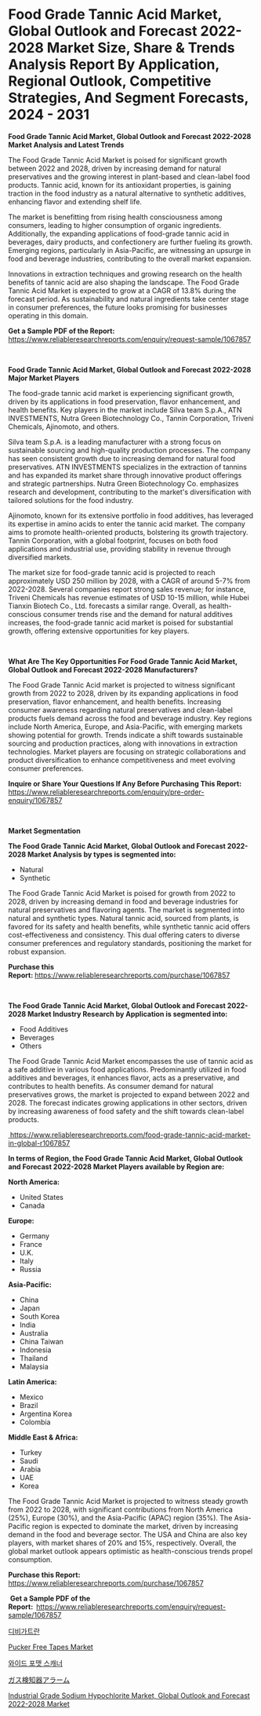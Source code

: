 <p><h1>Food Grade Tannic Acid Market, Global Outlook and Forecast 2022-2028 Market Size, Share & Trends Analysis Report By Application, Regional Outlook, Competitive Strategies, And Segment Forecasts, 2024 - 2031</h1></p><p><strong>Food Grade Tannic Acid Market, Global Outlook and Forecast 2022-2028 Market Analysis and Latest Trends</strong></p>
<p><p>The Food Grade Tannic Acid Market is poised for significant growth between 2022 and 2028, driven by increasing demand for natural preservatives and the growing interest in plant-based and clean-label food products. Tannic acid, known for its antioxidant properties, is gaining traction in the food industry as a natural alternative to synthetic additives, enhancing flavor and extending shelf life. </p><p>The market is benefitting from rising health consciousness among consumers, leading to higher consumption of organic ingredients. Additionally, the expanding applications of food-grade tannic acid in beverages, dairy products, and confectionery are further fueling its growth. Emerging regions, particularly in Asia-Pacific, are witnessing an upsurge in food and beverage industries, contributing to the overall market expansion.</p><p>Innovations in extraction techniques and growing research on the health benefits of tannic acid are also shaping the landscape. The Food Grade Tannic Acid Market is expected to grow at a CAGR of 13.8% during the forecast period. As sustainability and natural ingredients take center stage in consumer preferences, the future looks promising for businesses operating in this domain.</p></p>
<p><strong>Get a Sample PDF of the Report:&nbsp;</strong> <a href="https://www.reliableresearchreports.com/enquiry/request-sample/1067857">https://www.reliableresearchreports.com/enquiry/request-sample/1067857</a></p>
<p>&nbsp;</p>
<p><strong>Food Grade Tannic Acid Market, Global Outlook and Forecast 2022-2028 Major Market Players</strong></p>
<p><p>The food-grade tannic acid market is experiencing significant growth, driven by its applications in food preservation, flavor enhancement, and health benefits. Key players in the market include Silva team S.p.A., ATN INVESTMENTS, Nutra Green Biotechnology Co., Tannin Corporation, Triveni Chemicals, Ajinomoto, and others.</p><p>Silva team S.p.A. is a leading manufacturer with a strong focus on sustainable sourcing and high-quality production processes. The company has seen consistent growth due to increasing demand for natural food preservatives. ATN INVESTMENTS specializes in the extraction of tannins and has expanded its market share through innovative product offerings and strategic partnerships. Nutra Green Biotechnology Co. emphasizes research and development, contributing to the market's diversification with tailored solutions for the food industry.</p><p>Ajinomoto, known for its extensive portfolio in food additives, has leveraged its expertise in amino acids to enter the tannic acid market. The company aims to promote health-oriented products, bolstering its growth trajectory. Tannin Corporation, with a global footprint, focuses on both food applications and industrial use, providing stability in revenue through diversified markets.</p><p>The market size for food-grade tannic acid is projected to reach approximately USD 250 million by 2028, with a CAGR of around 5-7% from 2022-2028. Several companies report strong sales revenue; for instance, Triveni Chemicals has revenue estimates of USD 10-15 million, while Hubei Tianxin Biotech Co., Ltd. forecasts a similar range. Overall, as health-conscious consumer trends rise and the demand for natural additives increases, the food-grade tannic acid market is poised for substantial growth, offering extensive opportunities for key players.</p></p>
<p>&nbsp;</p>
<p><strong>What Are The Key Opportunities For Food Grade Tannic Acid Market, Global Outlook and Forecast 2022-2028 Manufacturers?</strong></p>
<p><p>The Food Grade Tannic Acid market is projected to witness significant growth from 2022 to 2028, driven by its expanding applications in food preservation, flavor enhancement, and health benefits. Increasing consumer awareness regarding natural preservatives and clean-label products fuels demand across the food and beverage industry. Key regions include North America, Europe, and Asia-Pacific, with emerging markets showing potential for growth. Trends indicate a shift towards sustainable sourcing and production practices, along with innovations in extraction technologies. Market players are focusing on strategic collaborations and product diversification to enhance competitiveness and meet evolving consumer preferences.</p></p>
<p><strong>Inquire or Share Your Questions If Any Before Purchasing This Report:</strong> <a href="https://www.reliableresearchreports.com/enquiry/pre-order-enquiry/1067857">https://www.reliableresearchreports.com/enquiry/pre-order-enquiry/1067857</a></p>
<p>&nbsp;</p>
<p><strong>Market Segmentation</strong></p>
<p><strong>The Food Grade Tannic Acid Market, Global Outlook and Forecast 2022-2028 Market Analysis by types is segmented into:</strong></p>
<p><ul><li>Natural</li><li>Synthetic</li></ul></p>
<p><p>The Food Grade Tannic Acid Market is poised for growth from 2022 to 2028, driven by increasing demand in food and beverage industries for natural preservatives and flavoring agents. The market is segmented into natural and synthetic types. Natural tannic acid, sourced from plants, is favored for its safety and health benefits, while synthetic tannic acid offers cost-effectiveness and consistency. This dual offering caters to diverse consumer preferences and regulatory standards, positioning the market for robust expansion.</p></p>
<p><strong>Purchase this Report:&nbsp;</strong><a href="https://www.reliableresearchreports.com/purchase/1067857">https://www.reliableresearchreports.com/purchase/1067857</a></p>
<p>&nbsp;</p>
<p><strong>The Food Grade Tannic Acid Market, Global Outlook and Forecast 2022-2028 Market Industry Research by Application is segmented into:</strong></p>
<p><ul><li>Food Additives</li><li>Beverages</li><li>Others</li></ul></p>
<p><p>The Food Grade Tannic Acid Market encompasses the use of tannic acid as a safe additive in various food applications. Predominantly utilized in food additives and beverages, it enhances flavor, acts as a preservative, and contributes to health benefits. As consumer demand for natural preservatives grows, the market is projected to expand between 2022 and 2028. The forecast indicates growing applications in other sectors, driven by increasing awareness of food safety and the shift towards clean-label products.</p></p>
<p><a href="https://www.reliableresearchreports.com/food-grade-tannic-acid-market-in-global-r1067857">&nbsp;https://www.reliableresearchreports.com/food-grade-tannic-acid-market-in-global-r1067857</a></p>
<p><strong>In terms of Region, the Food Grade Tannic Acid Market, Global Outlook and Forecast 2022-2028 Market Players available by Region are:</strong></p>
<p>
    <p> <strong> North America: </strong>
        <ul>
            <li>United States</li>
            <li>Canada</li>
        </ul>
        </p> 
    <p> <strong> Europe: </strong>
        <ul>
            <li>Germany</li>
            <li>France</li>
            <li>U.K.</li>
            <li>Italy</li>
            <li>Russia</li>
        </ul>
        </p> 
    <p> <strong> Asia-Pacific: </strong>
        <ul>
            <li>China</li>
            <li>Japan</li>
            <li>South Korea</li>
            <li>India</li>
            <li>Australia</li>
            <li>China Taiwan</li>
            <li>Indonesia</li>
            <li>Thailand</li>
            <li>Malaysia</li>
        </ul>
        </p> 
    <p> <strong> Latin America: </strong>
        <ul>
            <li>Mexico</li>
            <li>Brazil</li>
            <li>Argentina Korea</li>
            <li>Colombia</li>
        </ul>
        </p> 
    <p> <strong> Middle East & Africa: </strong>
        <ul>
            <li>Turkey</li>
            <li>Saudi</li>
            <li>Arabia</li>
            <li>UAE</li>
            <li>Korea</li>
        </ul>
    </p>
    </p>
<p><p>The Food Grade Tannic Acid Market is projected to witness steady growth from 2022 to 2028, with significant contributions from North America (25%), Europe (30%), and the Asia-Pacific (APAC) region (35%). The Asia-Pacific region is expected to dominate the market, driven by increasing demand in the food and beverage sector. The USA and China are also key players, with market shares of 20% and 15%, respectively. Overall, the global market outlook appears optimistic as health-conscious trends propel consumption.</p></p>
<p><strong>Purchase this Report: </strong><a href="https://www.reliableresearchreports.com/purchase/1067857">https://www.reliableresearchreports.com/purchase/1067857</a></p>
<p>&nbsp;<strong>Get a Sample PDF of the Report:&nbsp;&nbsp;</strong><a href="https://www.reliableresearchreports.com/enquiry/request-sample/1067857">https://www.reliableresearchreports.com/enquiry/request-sample/1067857</a></p>
<p><strong></strong></p>
<p><p><a href="https://medium.com/@bertfeil67567/%EC%84%B8%EA%B3%84-dibigatran-market-%EC%9D%80-2024%EC%97%90%EC%84%9C-2031%EB%A1%9C-%EC%97%B0%ED%8F%89%EA%B7%A0-%EC%A6%9D%EA%B0%80%EC%9C%A8%EC%9D%84-%EB%B3%B4%EC%9D%BC-%EA%B2%83%EC%9C%BC%EB%A1%9C-%EC%98%88%EC%83%81%EB%90%A9%EB%8B%88%EB%8B%A4-c87ff8177440">디비가트란</a></p><p><a href="https://issuu.com/reportprime-2/docs/pucker-free-tapes-market-size-2030._fed6026dce3b09">Pucker Free Tapes Market</a></p><p><a href="https://medium.com/@bertfeil67567/%EC%84%B8%EA%B3%84-wide-format-scanner-market-%EC%9D%80-2024%EC%97%90%EC%84%9C-2031%EB%A1%9C-%EC%97%B0%ED%8F%89%EA%B7%A0-%EC%A6%9D%EA%B0%80%EC%9C%A8%EC%9D%84-%EB%B3%B4%EC%9D%BC-%EA%B2%83%EC%9C%BC%EB%A1%9C-%EC%98%88%EC%83%81%EB%90%A9%EB%8B%88%EB%8B%A4-a7a49fd72a8a">와이드 포맷 스캐너</a></p><p><a href="https://medium.com/@nemesis2824/gas-detector-alarm-market-%E3%81%AF-%E3%82%B3%E3%82%B9%E3%83%88%E7%AE%A1%E7%90%86%E3%81%A8%E5%8A%B9%E7%8E%87%E5%90%91%E4%B8%8A%E3%82%92%E5%84%AA%E5%85%88%E3%81%97%E3%81%BE%E3%81%99-%E3%81%95%E3%82%89%E3%81%AB-%E5%A0%B1%E5%91%8A%E6%9B%B8%E3%81%AF%E5%B8%82%E5%A0%B4%E3%81%AE%E9%9C%80%E8%A6%81%E9%9D%A2%E3%81%A8%E4%BE%9B%E7%B5%A6%E9%9D%A2%E3%81%AE%E4%B8%A1%E6%96%B9%E3%82%92%E3%82%AB%E3%83%90%E3%83%BC%E3%81%97%E3%81%A6%E3%81%84%E3%81%BE%E3%81%99-gas-detector-alarm-08c871294219">ガス検知器アラーム</a></p><p><a href="https://github.com/JakirUddin511/Market-Research-Report-List-1/blob/main/industrial-grade-sodium-hypochlorite-market-global-outlook-and-forecast-2022-2028-market.md">Industrial Grade Sodium Hypochlorite Market, Global Outlook and Forecast 2022-2028 Market</a></p></p>